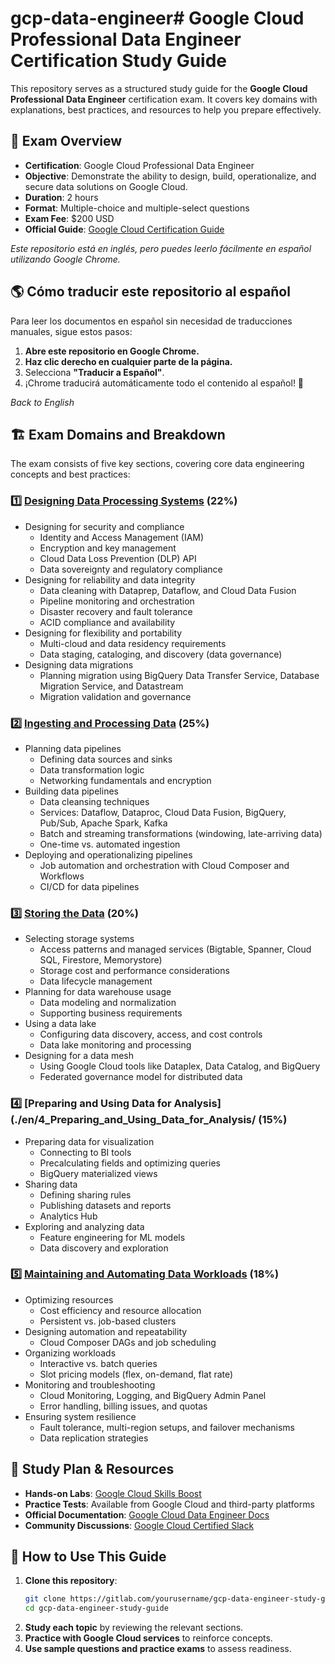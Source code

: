 # gcp-data-engineer# Google Cloud Professional Data Engineer Certification Study Guide

This repository serves as a structured study guide for the **Google Cloud Professional Data Engineer** certification exam. It covers key domains with explanations, best practices, and resources to help you prepare effectively.

## 📌 Exam Overview
- **Certification**: Google Cloud Professional Data Engineer
- **Objective**: Demonstrate the ability to design, build, operationalize, and secure data solutions on Google Cloud.
- **Duration**: 2 hours
- **Format**: Multiple-choice and multiple-select questions
- **Exam Fee**: $200 USD
- **Official Guide**: [Google Cloud Certification Guide](https://cloud.google.com/certification/guides/professional-data-engineer)


*Este repositorio está en inglés, pero puedes leerlo fácilmente en español utilizando Google Chrome.*

## 🌎 Cómo traducir este repositorio al español
Para leer los documentos en español sin necesidad de traducciones manuales, sigue estos pasos:

1. **Abre este repositorio en Google Chrome.**
2. **Haz clic derecho en cualquier parte de la página.**
3. Selecciona **"Traducir a Español"**.
4. ¡Chrome traducirá automáticamente todo el contenido al español! 🎉

*Back to English* 

## 🏗️ Exam Domains and Breakdown
The exam consists of five key sections, covering core data engineering concepts and best practices:

### **1️⃣ [Designing Data Processing Systems](./en/1_Designing_Data_Processing_Systems/main.md) (22%)**
- Designing for security and compliance
  - Identity and Access Management (IAM)
  - Encryption and key management
  - Cloud Data Loss Prevention (DLP) API
  - Data sovereignty and regulatory compliance
- Designing for reliability and data integrity
  - Data cleaning with Dataprep, Dataflow, and Cloud Data Fusion
  - Pipeline monitoring and orchestration
  - Disaster recovery and fault tolerance
  - ACID compliance and availability
- Designing for flexibility and portability
  - Multi-cloud and data residency requirements
  - Data staging, cataloging, and discovery (data governance)
- Designing data migrations
  - Planning migration using BigQuery Data Transfer Service, Database Migration Service, and Datastream
  - Migration validation and governance

### **2️⃣ [Ingesting and Processing Data](./en/2_Ingesting_and_Processing_Data/main.md) (25%)**
- Planning data pipelines
  - Defining data sources and sinks
  - Data transformation logic
  - Networking fundamentals and encryption
- Building data pipelines
  - Data cleansing techniques
  - Services: Dataflow, Dataproc, Cloud Data Fusion, BigQuery, Pub/Sub, Apache Spark, Kafka
  - Batch and streaming transformations (windowing, late-arriving data)
  - One-time vs. automated ingestion
- Deploying and operationalizing pipelines
  - Job automation and orchestration with Cloud Composer and Workflows
  - CI/CD for data pipelines

### **3️⃣ [Storing the Data](./en/3_Storing_the_Data/Storing_the_Data.md) (20%)**
- Selecting storage systems
  - Access patterns and managed services (Bigtable, Spanner, Cloud SQL, Firestore, Memorystore)
  - Storage cost and performance considerations
  - Data lifecycle management
- Planning for data warehouse usage
  - Data modeling and normalization
  - Supporting business requirements
- Using a data lake
  - Configuring data discovery, access, and cost controls
  - Data lake monitoring and processing
- Designing for a data mesh
  - Using Google Cloud tools like Dataplex, Data Catalog, and BigQuery
  - Federated governance model for distributed data

### **4️⃣ [Preparing and Using Data for Analysis](./en/4_Preparing_and_Using_Data_for_Analysis/ (15%)**
- Preparing data for visualization
  - Connecting to BI tools
  - Precalculating fields and optimizing queries
  - BigQuery materialized views
- Sharing data
  - Defining sharing rules
  - Publishing datasets and reports
  - Analytics Hub
- Exploring and analyzing data
  - Feature engineering for ML models
  - Data discovery and exploration

### **5️⃣ [Maintaining and Automating Data Workloads](./en/5_Maintaining_and_Automating_Data_Workloads/Maintaining_and_Automating_Data_Workloads.md) (18%)**
- Optimizing resources
  - Cost efficiency and resource allocation
  - Persistent vs. job-based clusters
- Designing automation and repeatability
  - Cloud Composer DAGs and job scheduling
- Organizing workloads
  - Interactive vs. batch queries
  - Slot pricing models (flex, on-demand, flat rate)
- Monitoring and troubleshooting
  - Cloud Monitoring, Logging, and BigQuery Admin Panel
  - Error handling, billing issues, and quotas
- Ensuring system resilience
  - Fault tolerance, multi-region setups, and failover mechanisms
  - Data replication strategies

## 📖 Study Plan & Resources
- **Hands-on Labs**: [Google Cloud Skills Boost](https://www.cloudskillsboost.google/)
- **Practice Tests**: Available from Google Cloud and third-party platforms
- **Official Documentation**: [Google Cloud Data Engineer Docs](https://cloud.google.com/data-engineer/docs)
- **Community Discussions**: [Google Cloud Certified Slack](https://googlecloudcommunity.slack.com/)

## 🚀 How to Use This Guide
1. **Clone this repository**:
   ```bash
   git clone https://gitlab.com/yourusername/gcp-data-engineer-study-guide.git
   cd gcp-data-engineer-study-guide
   ```
2. **Study each topic** by reviewing the relevant sections.
3. **Practice with Google Cloud services** to reinforce concepts.
4. **Use sample questions and practice exams** to assess readiness.

